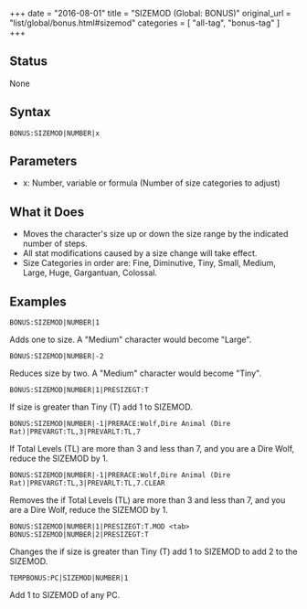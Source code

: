 +++
date = "2016-08-01"
title = "SIZEMOD (Global: BONUS)"
original_url = "list/global/bonus.html#sizemod"
categories = [ "all-tag", "bonus-tag" ]
+++

## Status

None

## Syntax

`BONUS:SIZEMOD|NUMBER|x`

## Parameters

-   x: Number, variable or formula (Number of size
    categories to adjust)



What it Does
------------

-   Moves the character's size up or down the size range by the
    indicated number of steps.
-   All stat modifications caused by a size change will take effect.
-   Size Categories in order are: Fine, Diminutive, Tiny, Small, Medium,
    Large, Huge, Gargantuan, Colossal.

Examples
--------

`BONUS:SIZEMOD|NUMBER|1`

Adds one to size. A "Medium" character would become "Large".

`BONUS:SIZEMOD|NUMBER|-2`

Reduces size by two. A "Medium" character would become "Tiny".

`BONUS:SIZEMOD|NUMBER|1|PRESIZEGT:T`

If size is greater than Tiny (T) add 1 to SIZEMOD.

`BONUS:SIZEMOD|NUMBER|-1|PRERACE:Wolf,Dire Animal (Dire Rat)|PREVARGT:TL,3|PREVARLT:TL,7`

If Total Levels (TL) are more than 3 and less than 7, and you are a Dire
Wolf, reduce the SIZEMOD by 1.

`BONUS:SIZEMOD|NUMBER|-1|PRERACE:Wolf,Dire Animal (Dire Rat)|PREVARGT:TL,3|PREVARLT:TL,7.CLEAR`

Removes the if Total Levels (TL) are more than 3 and less than 7, and
you are a Dire Wolf, reduce the SIZEMOD by 1.

`BONUS:SIZEMOD|NUMBER|1|PRESIZEGT:T.MOD <tab> BONUS:SIZEMOD|NUMBER|2|PRESIZEGT:T`

Changes the if size is greater than Tiny (T) add 1 to SIZEMOD to add 2
to the SIZEMOD.

`TEMPBONUS:PC|SIZEMOD|NUMBER|1`

Add 1 to SIZEMOD of any PC.

